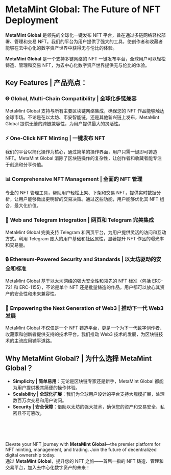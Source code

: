 

# MetaMint Global: The Future of NFT Deployment  
**MetaMint Global** 是领先的全球化一键发布 NFT 平台，旨在通过多链网络轻松部署、管理和交易 NFT。我们的平台为用户提供了强大的工具，使创作者和收藏者能够在去中心化的数字资产世界中获得无与伦比的体验。

**MetaMint Global** 是一个支持多链网络的 NFT 一键发布平台，全球用户可以轻松铸造、管理和交易 NFT，为去中心化数字资产世界提供无与伦比的体验。

## Key Features | 产品亮点：

### 🌐 **Global, Multi-Chain Compatibility | 全球化多链兼容**  
MetaMint Global 支持与所有主要区块链网络集成，确保您的 NFT 作品能够触达全球市场。不论是在以太坊、币安智能链，还是其他新兴链上发布，MetaMint Global 提供无缝的跨链兼容性，为用户提供最大的灵活性。

### ⚡ **One-Click NFT Minting | 一键发布 NFT**  
我们的平台以简化操作为核心，通过简单的操作界面，用户只需一键即可铸造 NFT。MetaMint Global 消除了区块链操作的复杂性，让创作者和收藏者能专注于创造和分享价值。

### 📊 **Comprehensive NFT Management | 全面的 NFT 管理**  
专业的 NFT 管理工具，帮助用户轻松上架、下架和交易 NFT，提供实时数据分析，让用户能够做出更明智的交易决策。通过这些功能，用户能够优化其 NFT 组合，最大化价值。

### 🔗 **Web and Telegram Integration | 网页和 Telegram 完美集成**  
MetaMint Global 完美支持 Telegram 和网页平台，为用户提供灵活的访问和互动方式。利用 Telegram 庞大的用户基础和社区属性，显著提升 NFT 作品的曝光率和交易量。

### 🔒 **Ethereum-Powered Security and Standards | 以太坊驱动的安全和标准**  
MetaMint Global 基于以太坊网络的强大安全性和领先的 NFT 标准（包括 ERC-721 和 ERC-1155），不论是单个 NFT 还是批量铸造的作品，用户都可以放心其资产的安全性和未来兼容性。

### 🚀 **Empowering the Next Generation of Web3 | 推动下一代 Web3 发展**  
MetaMint Global 不仅仅是一个 NFT 铸造平台，更是一个为下一代数字创作者、收藏家和创新者提供支持的技术平台。我们推动 Web3 技术的发展，为区块链技术的主流应用铺平道路。

## Why MetaMint Global? | 为什么选择 MetaMint Global？

- **Simplicity | 简单易用**：无论是区块链专家还是新手，MetaMint Global 都能为用户提供极其简便的操作体验。
- **Scalability | 全球化扩展**：我们为全球用户设计的平台支持大规模扩展，处理数百万次交易和用户访问。
- **Security | 安全保障**：借助以太坊的强大技术，确保您的资产和交易安全、私密且不可篡改。



<br>
<br>
<br>

Elevate your NFT journey with **MetaMint Global**—the premier platform for NFT minting, management, and trading. Join the future of decentralized digital ownership today.  
通过 **MetaMint Global**，提升您的 NFT 之旅——首屈一指的 NFT 铸造、管理和交易平台，加入去中心化数字资产的未来！

